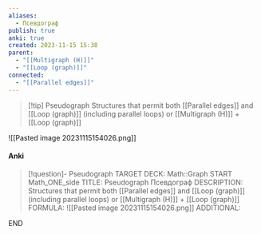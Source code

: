 ```yaml
---
aliases:
  - Псевдограф
publish: true
anki: true
created: 2023-11-15 15:38
parent:
  - "[[Multigraph (H)]]"
  - "[[Loop (graph)]]"
connected:
  - "[[Parallel edges]]"
---
```


> [!tip] Pseudograph
Structures that permit both [[Parallel edges]]  and [[Loop (graph)]]  (including parallel loops)
or [[Multigraph (H)]] + [[Loop (graph)]]

![[Pasted image 20231115154026.png]]


#### Anki
> [!question]- Pseudograph
TARGET DECK: Math::Graph
START
Math_ONE_side
TITLE: Pseudograph
Псевдограф
DESCRIPTION: Structures that permit both [[Parallel edges]]  and [[Loop (graph)]]  (including parallel loops)
or [[Multigraph (H)]] + [[Loop (graph)]]
FORMULA: ![[Pasted image 20231115154026.png]]
ADDITIONAL:
<!--ID: 1705600203513-->
END










